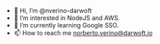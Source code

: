 - 👋 Hi, I’m @nverino-darwoft
- 👀 I’m interested in NodeJS and AWS.
- 🌱 I’m currently learning Google SSO.
- 📫 How to reach me norberto.verino@darwoft.io

<!---
nverino-darwoft/nverino-darwoft is a ✨ special ✨ repository because its `README.md` (this file) appears on your GitHub profile.
You can click the Preview link to take a look at your changes.
--->
